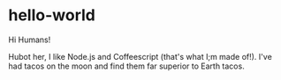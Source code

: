# hello-world

Hi Humans!

Hubot her, I like Node.js and Coffeescript (that's what I;m made of!).
I've had tacos on the moon and find them far superior to Earth tacos.
